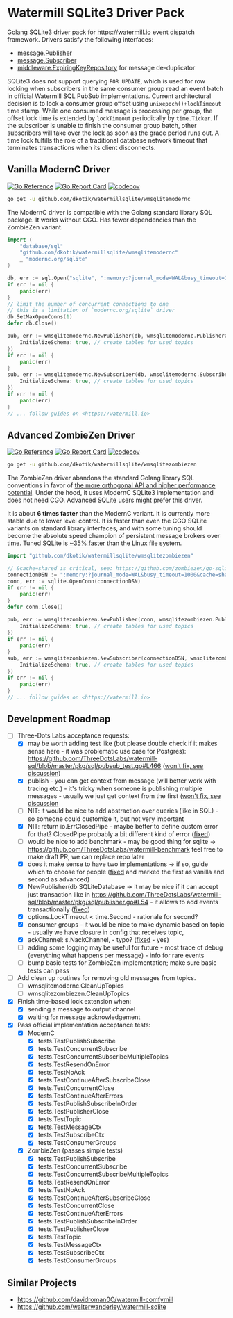# Watermill SQLite3 Driver Pack

Golang SQLite3 driver pack for <https://watermill.io> event dispatch framework. Drivers satisfy the following interfaces:

- [message.Publisher](https://pkg.go.dev/github.com/ThreeDotsLabs/watermill@v1.4.6/message#Publisher)
- [message.Subscriber](https://pkg.go.dev/github.com/ThreeDotsLabs/watermill@v1.4.6/message#Subscriber)
- [middleware.ExpiringKeyRepository](https://pkg.go.dev/github.com/ThreeDotsLabs/watermill@v1.4.6/message/router/middleware#ExpiringKeyRepository) for message de-duplicator

SQLite3 does not support querying `FOR UPDATE`, which is used for row locking when subscribers in the same consumer group read an event batch in official Watermill SQL PubSub implementations. Current architectural decision is to lock a consumer group offset using `unixepoch()+lockTimeout` time stamp. While one consumed message is processing per group, the offset lock time is extended by `lockTimeout` periodically by `time.Ticker`. If the subscriber is unable to finish the consumer group batch, other subscribers will take over the lock as soon as the grace period runs out. A time lock fulfills the role of a traditional database network timeout that terminates transactions when its client disconnects.

## Vanilla ModernC Driver
[![Go Reference](https://pkg.go.dev/badge/github.com/ThreeDotsLabs/watermill.svg)](https://pkg.go.dev/github.com/dkotik/watermillsqlite/wmsqlitemodernc)
[![Go Report Card](https://goreportcard.com/badge/github.com/dkotik/watermillsqlite/wmsqlitemodernc)](https://goreportcard.com/report/github.com/dkotik/watermillsqlite/wmsqlitemodernc)
[![codecov](https://codecov.io/gh/dkotik/watermillsqlite/wmsqlitemodernc/branch/master/graph/badge.svg)](https://codecov.io/gh/dkotik/watermillsqlite/wmsqlitemodernc)

```sh
go get -u github.com/dkotik/watermillsqlite/wmsqlitemodernc
```

The ModernC driver is compatible with the Golang standard library SQL package. It works without CGO. Has fewer dependencies than the ZombieZen variant.

```go
import (
	"database/sql"
	"github.com/dkotik/watermillsqlite/wmsqlitemodernc"
	_ "modernc.org/sqlite"
)

db, err := sql.Open("sqlite", ":memory:?journal_mode=WAL&busy_timeout=1000&cache=shared")
if err != nil {
	panic(err)
}
// limit the number of concurrent connections to one
// this is a limitation of `modernc.org/sqlite` driver
db.SetMaxOpenConns(1)
defer db.Close()

pub, err := wmsqlitemodernc.NewPublisher(db, wmsqlitemodernc.PublisherOptions{
	InitializeSchema: true, // create tables for used topics
})
if err != nil {
	panic(err)
}
sub, err := wmsqlitemodernc.NewSubscriber(db, wmsqlitemodernc.SubscriberOptions{
	InitializeSchema: true, // create tables for used topics
})
if err != nil {
	panic(err)
}
// ... follow guides on <https://watermill.io>
```

## Advanced ZombieZen Driver
[![Go Reference](https://pkg.go.dev/badge/github.com/ThreeDotsLabs/watermill.svg)](https://pkg.go.dev/github.com/dkotik/watermillsqlite/wmsqlitezombiezen)
[![Go Report Card](https://goreportcard.com/badge/github.com/dkotik/watermillsqlite/wmsqlitezombiezen)](https://goreportcard.com/report/github.com/dkotik/watermillsqlite/wmsqlitezombiezen)
[![codecov](https://codecov.io/gh/dkotik/watermillsqlite/wmsqlitezombiezen/branch/master/graph/badge.svg)](https://codecov.io/gh/dkotik/watermillsqlite/wmsqlitezombiezen)

```sh
go get -u github.com/dkotik/watermillsqlite/wmsqlitezombiezen
```

The ZombieZen driver abandons the standard Golang library SQL conventions in favor of [the more orthogonal API and higher performance potential](https://crawshaw.io/blog/go-and-sqlite). Under the hood, it uses ModernC SQLite3 implementation and does not need CGO. Advanced SQLite users might prefer this driver.

It is about **6 times faster** than the ModernC variant. It is currently more stable due to lower level control. It is faster than even the CGO SQLite variants on standard library interfaces, and with some tuning should become the absolute speed champion of persistent message brokers over time. Tuned SQLite is [~35% faster](https://sqlite.org/fasterthanfs.html) than the Linux file system.

```go
import "github.com/dkotik/watermillsqlite/wmsqlitezombiezen"

// &cache=shared is critical, see: https://github.com/zombiezen/go-sqlite/issues/92#issuecomment-2052330643
connectionDSN := ":memory:?journal_mode=WAL&busy_timeout=1000&cache=shared")
conn, err := sqlite.OpenConn(connectionDSN)
if err != nil {
	panic(err)
}
defer conn.Close()

pub, err := wmsqlitezombiezen.NewPublisher(conn, wmsqlitezombiezen.PublisherOptions{
	InitializeSchema: true, // create tables for used topics
})
if err != nil {
	panic(err)
}
sub, err := wmsqlitezombiezen.NewSubscriber(connectionDSN, wmsqlitezombiezen.SubscriberOptions{
	InitializeSchema: true, // create tables for used topics
})
if err != nil {
	panic(err)
}
// ... follow guides on <https://watermill.io>
```

## Development Roadmap

- [ ] Three-Dots Labs acceptance requests:
    - [x] may be worth adding test like (but please double check if it makes sense here - it was problematic use case for Postgres): https://github.com/ThreeDotsLabs/watermill-sql/blob/master/pkg/sql/pubsub_test.go#L466 ([won't fix, see discussion](https://github.com/dkotik/watermillsqlite/issues/10#issuecomment-2813855209))
    - [x] publish - you can get context from message (will better work with tracing etc.) - it's tricky when someone is publishing multiple messages - usually we just get context from the first ([won't fix, see discussion](https://github.com/dkotik/watermillsqlite/issues/11)
    - [ ] NIT: it would be nice to add abstraction over queries (like in SQL) - so someone could customize it, but not very important
    - [x] NIT: return io.ErrClosedPipe - maybe better to define custom error for that? ClosedPipe probably a bit different kind of error ([fixed](https://github.com/dkotik/watermillsqlite/commit/e09a9365230f04b14b0d63c76bc8a9c8e94436b7))
    - [ ] would be nice to add benchmark - may be good thing for sqlite -> https://github.com/ThreeDotsLabs/watermill-benchmark feel free to make draft PR, we can replace repo later
    - [x] does it  make sense to have two implementations -> if so, guide which to choose for people ([fixed](https://github.com/dkotik/watermillsqlite/commit/74d00ca378a4130b53676dc64a8dfeb277cabc34) and marked the first as vanilla and second as advanced)
    - [x] NewPublisher(db SQLiteDatabase -> it may be nice if it can accept just transaction like in https://github.com/ThreeDotsLabs/watermill-sql/blob/master/pkg/sql/publisher.go#L54 - it allows to add events transactionally ([fixed](https://github.com/dkotik/watermillsqlite/issues/10))
    - [x] options.LockTimeout < time.Second - rationale for second?
    - [x] consumer groups - it would be nice to make dynamic based on topic - usually we have closure in config that receives topic,
    - [x] ackChannel:   s.NackChannel, - typo? ([fixed](https://github.com/dkotik/watermillsqlite/commit/ae70e4c4989d07ae0d58426d623d48af342a2d10) - yes)
    - [ ] adding some logging may be useful for future - most trace of debug (everything what happens per message) - info for rare events
    - [ ] bump basic tests for ZombieZen implementation; make sure basic tests can pass
- [ ] Add clean up routines for removing old messages from topics.
    - [ ] wmsqlitemodernc.CleanUpTopics
    - [ ] wmsqlitezombiezen.CleanUpTopics
- [x] Finish time-based lock extension when:
    - [x] sending a message to output channel
    - [x] waiting for message acknowledgement
- [x] Pass official implementation acceptance tests:
    - [x] ModernC
        - [x] tests.TestPublishSubscribe
        - [x] tests.TestConcurrentSubscribe
        - [x] tests.TestConcurrentSubscribeMultipleTopics
        - [x] tests.TestResendOnError
        - [x] tests.TestNoAck
        - [x] tests.TestContinueAfterSubscribeClose
        - [x] tests.TestConcurrentClose
        - [x] tests.TestContinueAfterErrors
        - [x] tests.TestPublishSubscribeInOrder
        - [x] tests.TestPublisherClose
        - [x] tests.TestTopic
        - [x] tests.TestMessageCtx
        - [x] tests.TestSubscribeCtx
        - [x] tests.TestConsumerGroups
    - [x] ZombieZen (passes simple tests)
        - [x] tests.TestPublishSubscribe
        - [x] tests.TestConcurrentSubscribe
        - [x] tests.TestConcurrentSubscribeMultipleTopics
        - [x] tests.TestResendOnError
        - [x] tests.TestNoAck
        - [x] tests.TestContinueAfterSubscribeClose
        - [x] tests.TestConcurrentClose
        - [x] tests.TestContinueAfterErrors
        - [x] tests.TestPublishSubscribeInOrder
        - [x] tests.TestPublisherClose
        - [x] tests.TestTopic
        - [x] tests.TestMessageCtx
        - [x] tests.TestSubscribeCtx
        - [x] tests.TestConsumerGroups

## Similar Projects

- <https://github.com/davidroman0O/watermill-comfymill>
- <https://github.com/walterwanderley/watermill-sqlite>
<!-- - <https://github.com/ov2b/watermill-sqlite3> - author requested removal of the mention, because it is a very rough draft - requires CGO for `mattn/go-sqlite3` dependency -->
